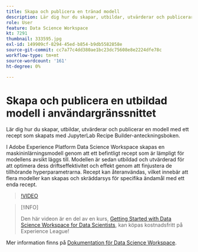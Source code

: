 ```yaml
---
title: Skapa och publicera en tränad modell
description: Lär dig hur du skapar, utbildar, utvärderar och publicerar en modell med ett recept som skapats med JupyterLab Recipe Builder-anteckningsboken.
role: User
feature: Data Science Workspace
kt: 7291
thumbnail: 333595.jpg
exl-id: 149909cf-8294-45ed-b854-b9db5582858e
source-git-commit: cc7a77c4dd380ae1bc23dc75608e8e2224dfe78c
workflow-type: tm+mt
source-wordcount: '161'
ht-degree: 0%

---
```


# Skapa och publicera en utbildad modell i användargränssnittet

Lär dig hur du skapar, utbildar, utvärderar och publicerar en modell med ett recept som skapats med JupyterLab Recipe Builder-anteckningsboken.

I Adobe Experience Platform Data Science Workspace skapas en maskininlärningsmodell genom att ett befintligt recept som är lämpligt för modellens avsikt läggs till. Modellen är sedan utbildad och utvärderad för att optimera dess driftseffektivitet och effekt genom att finjustera de tillhörande hyperparametrarna. Recept kan återanvändas, vilket innebär att flera modeller kan skapas och skräddarsys för specifika ändamål med ett enda recept.

>[!VIDEO](https://video.tv.adobe.com/v/333595)

>[!INFO]
>
> Den här videon är en del av en kurs, [Getting Started with Data Science Workspace for Data Scientists](https://experienceleague.adobe.com/?recommended=ExperiencePlatform-U-1-2021.1.dsw), kan köpas kostnadsfritt på Experience League!

Mer information finns på [Dokumentation för Data Science Workspace](https://experienceleague.adobe.com/docs/experience-platform/data-science-workspace/home.html).
